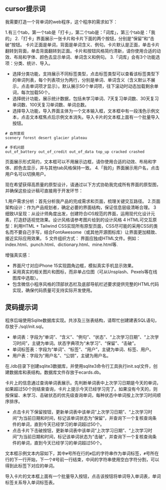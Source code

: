 
## cursor提示词

我需要打造一个背单词的web程序，这个程序的需求如下：

1.有三个tab，第一个tab是「打卡」，第二个tab是：「词库」，第三个tab是：「我的」
2.「打卡」界面展示一张卡片和卡片下面的两个按钮，分别是“保留”和“击破”按钮。 卡片正面是单词，背面是单词含义、例句。卡片默认是正面，单击卡片翻转到背面，单击背面翻转到正面。卡片和按钮风格简约清新，请你使用合适的动效、布局和字体、颜色去显示单词、单词含义和例句。
3.「词库」会有3个功能选项：分类、统计、导入。
- 选择分类功能，支持展示不同标签类型，点击标签类型可以查看该标签类型下的单词列表，每个列表项分为两行，分别是单词、单词含义（含义默认不展示，点击单词项才显示）。默认展示50个单词项，往下滚动时动态加载剩余单词，每次加载50个。
- 选择统计功能，展示统计数据，包括未学习单词、7天复习单词数、30天复习单词数、100天复习单词数、单词总数。
- 选择导入功能，导入界面主体为一个文本输入框，文本框中有一段浅色示例文本，点击文本框焦点后示例文本消失。导入卡片的文本框上面有一个批量导入按钮。
```text
# 自然景观
scenery forest desert glacier plateau

# 手机问题
out_of_battery out_of_credit out_of_data top_up cracked crashed
```
页面展示形式简约，文本框可以不用展示边框，请你使用合适的动效、布局和字体、颜色去显示，并与其他tab风格保持一致。
4.「我的」界面展示用户名，点击用户名可以切换用户。

现在希望获得高质量的原型设计，请通过以下方式协助我完成所有界面的原型图，并确保这些设计稿可直接用于开发环节：

1.用户需求分析：首先分析我产品的完成需求和页面，梳理关键交互路径。
2.页面架构设计：作为产品规划者，确定必要的界面结构，保证信息层级清晰合理。
3 细致UI呈现：从设计师角度出发，创建符合iOS规范的界面，运用现代化设计元素，打造舒适视觉效果。设计风格请参考图片给到的设计风格
4 HTML可交互原型：利用HTML + Tailwind CSS实现所有原型页面，CSS尽可能的采用CSS的类名而不要自己手写，结合FontAwesome（或其他开源图标库）让界面更加精致、接近实际应用效果。
5 文件组织方式：
界面应独成HTML文件。例如：index.html、punch.html、dictionary.html、mine.html等.

增强真实感：

- 界面尺寸对应iPhone 15实现圆角边框，模拟真实手机显示效果。
- 采用真实的相关图片和图标，而非单占位图（可从Unsplash、Pexels等在线图库中选取）。
- 包含微信小程序风格的顶部状态栏及底部导航栏述要求提供完整的HTML代码实现，确保代码质量可支持实际开发使用。


## 灵码提示词

程序后端使用Sqlite数据库实现。共涉及三张表结构，请帮忙创建建表SQL语句，存放于./sql/init.sql。

- 单词表：字段为“单词”、“含义”、“例句”、“状态”、“上次学习日期”、“上次学习时间”，主键为单词。状态字典项为“未学习”、“保留”、“击破”。
- 单词标签表：字段为“单词”、“标签”、“用户”，主键为单词、标签、用户。
- 用户表：字段为“用户名”、“公钥”，主键为用户名。

在./db目录下创建sqlite3数据库，并使用sqlite3命令行工具执行init.sql文件，创建数据库和表结构。数据库文件存放于ecards.db。

卡片上的信息通过查询单词表展示。先判断单词表中上次学习日期是今天的单词，如果超过50个则结束查询，卡片上提示今天已经学习完了。如果没有今天的，则按保留、未学习、击破状态的优先级查询单词，每种状态中单词按上次学习时间顺序排序。
- 点击卡片下保留按钮，更新单词表中该单词“上次学习日期”、“上次学习时间”为当前日期和时间，标记该单词状态为“保留”，并查询下一个复核查询条件的单词，直到今天已经学习的单词超过50个。
- 点击卡片下击破按钮，更新单词表中该单词“上次学习日期”、“上次学习时间”为当前日期和时间，标记该单词状态为“击破”，并查询下一个复核查询条件的单词，直到今天已经学习的单词超过50个。

文本框示例文本内容如下，其中`#`号所在行的`#`后的字符串作为单词标签，`#`号所在行的下一行开始，下一个#号前一行结束，中间的字符串使用空白字符分割，可以得到此标签下对应的单词。


导入卡片的文本框上面有一个批量导入按钮，点击该按钮将单词导入单词表，单词标签关系导入单词标签表。